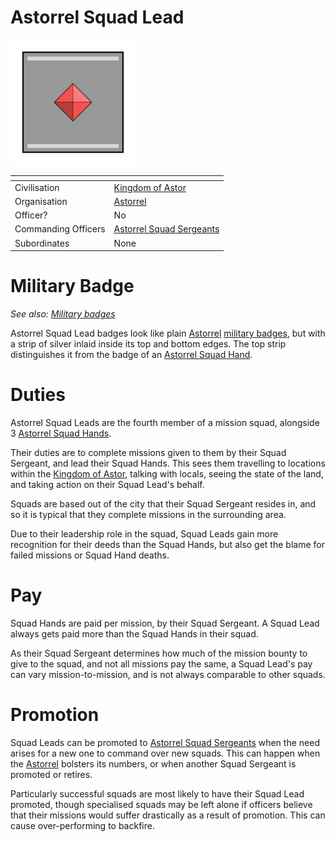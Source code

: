 # Astorrel Squad Lead

<img src="../../../../../../images/ranks/astorrel-3-squad-lead.png" height="200" />

| []() | |
| --- | --- |
| Civilisation | [Kingdom of Astor](../../../README.md) |
| Organisation | [Astorrel](../astorrel.md) |
| Officer? | No |
| Commanding Officers | [Astorrel Squad Sergeants](4-squad-sergeant.md) |
| Subordinates | None |

# Military Badge

*See also: [Military badges](../../../military-badges.md)*

Astorrel Squad Lead badges look like plain [Astorrel](../astorrel.md) [military badges](../../../military-badges.md), but with a strip of silver inlaid inside its top and bottom edges. The top strip distinguishes it from the badge of an [Astorrel Squad Hand](2-squad-hand.md).

# Duties

Astorrel Squad Leads are the fourth member of a mission squad, alongside 3 [Astorrel Squad Hands](2-squad-hand.md).

Their duties are to complete missions given to them by their Squad Sergeant, and lead their Squad Hands. This sees them travelling to locations within the [Kingdom of Astor](../../../README.md), talking with locals, seeing the state of the land, and taking action on their Squad Lead's behalf.

Squads are based out of the city that their Squad Sergeant resides in, and so it is typical that they complete missions in the surrounding area.

Due to their leadership role in the squad, Squad Leads gain more recognition for their deeds than the Squad Hands, but also get the blame for failed missions or Squad Hand deaths.

# Pay

Squad Hands are paid per mission, by their Squad Sergeant. A Squad Lead always gets paid more than the Squad Hands in their squad.

As their Squad Sergeant determines how much of the mission bounty to give to the squad, and not all missions pay the same, a Squad Lead's pay can vary mission-to-mission, and is not always comparable to other squads.

# Promotion

Squad Leads can be promoted to [Astorrel Squad Sergeants](4-squad-sergeant.md) when the need arises for a new one to command over new squads. This can happen when the [Astorrel](../astorrel.md) bolsters its numbers, or when another Squad Sergeant is promoted or retires.

Particularly successful squads are most likely to have their Squad Lead promoted, though specialised squads may be left alone if officers believe that their missions would suffer drastically as a result of promotion. This can cause over-performing to backfire.
